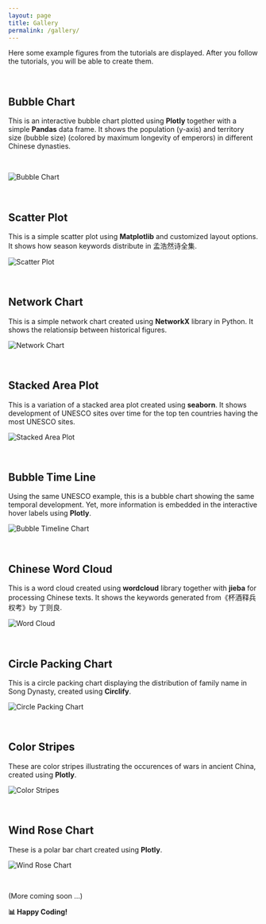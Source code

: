 ```yaml
---
layout: page
title: Gallery
permalink: /gallery/
---
```


Here some example figures from the tutorials are displayed. After you follow the tutorials, you will be able to create them.

<br>

## Bubble Chart

This is an interactive bubble chart plotted using **Plotly** together with a simple **Pandas** data frame. It shows the population (y-axis) and territory size (bubble size) (colored by maximum longevity of emperors) in different Chinese dynasties.

<br>

![]({{site.baseurl}}/images/chinese_dynasty_bubble_chart.JPG "Bubble Chart")

<br>

## Scatter Plot

This is a simple scatter plot using **Matplotlib** and customized layout options. It shows how season keywords distribute in 孟浩然诗全集.

![]({{site.baseurl}}/images/dispersion.png "Scatter Plot")

<br>

## Network Chart

This is a simple network chart created using **NetworkX** library in Python. It shows the relationsip between historical figures.

![]({{site.baseurl}}/images/network_chart.png "Network Chart")

<br>

## Stacked Area Plot

This is a variation of a stacked area plot created using **seaborn**. It shows development of UNESCO sites over time for the top ten countries having the most UNESCO sites.

![]({{site.baseurl}}/images/unesco.png "Stacked Area Plot")

<br>

## Bubble Time Line

Using the same UNESCO example, this is a bubble chart showing the same temporal development. Yet, more information is embedded in the interactive hover labels using **Plotly**.

![]({{site.baseurl}}/images/timeline.JPG "Bubble Timeline Chart")

<br>

## Chinese Word Cloud

This is a word cloud created using **wordcloud** library together with **jieba** for processing Chinese texts. It shows the keywords generated from《杯酒释兵权考》by 丁则良.

![]({{site.baseurl}}/images/wordcloud.png "Word Cloud")

<br>

## Circle Packing Chart

This is a circle packing chart displaying the distribution of family name in Song Dynasty, created using **Circlify**.

![]({{site.baseurl}}/images/surname_song.png "Circle Packing Chart")

<br>


## Color Stripes

These are color stripes illustrating the occurences of wars in ancient China, created using **Plotly**.

![]({{site.baseurl}}/images/stripes.jpg "Color Stripes")

<br>


## Wind Rose Chart

These is a polar bar chart created using **Plotly**.

![]({{site.baseurl}}/images/polar.jpg "Wind Rose Chart")

<br>



(More coming soon ...)

**📊 Happy Coding!**
